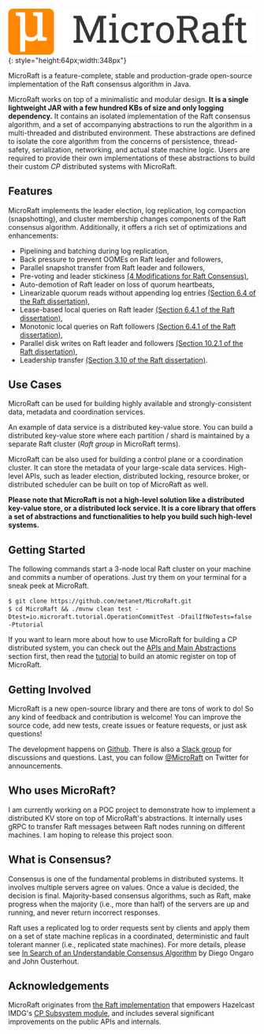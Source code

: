 
![](img/logo.png){: style="height:64px;width:348px"}

MicroRaft is a feature-complete, stable and production-grade open-source 
implementation of the Raft consensus algorithm in Java. 

MicroRaft works on top of a minimalistic and modular design. __It is a single 
lightweight JAR with a few hundred KBs of size and only logging dependency.__ 
It contains an isolated implementation of the Raft consensus algorithm, and a 
set of accompanying abstractions to run the algorithm in a multi-threaded and
distributed environment. These abstractions are defined to isolate the core 
algorithm from the concerns of persistence, thread-safety, serialization, 
networking, and actual state machine logic. Users are required to provide their 
own implementations of these abstractions to build their custom *CP* distributed 
systems with MicroRaft.



## Features

MicroRaft implements the leader election, log replication, log compaction 
(snapshotting), and cluster membership changes components of the Raft consensus
algorithm. Additionally, it offers a rich set of optimizations and 
enhancements:

* Pipelining and batching during log replication,
* Back pressure to prevent OOMEs on Raft leader and followers,
* Parallel snapshot transfer from Raft leader and followers,
* Pre-voting and leader stickiness [(4 Modifications for Raft Consensus)](https://openlife.cc/system/files/4-modifications-for-Raft-consensus.pdf),
* Auto-demotion of Raft leader on loss of quorum heartbeats,
* Linearizable quorum reads without appending log entries [(Section 6.4 of the Raft dissertation)](https://github.com/ongardie/dissertation),
* Lease-based local queries on Raft leader [(Section 6.4.1 of the Raft dissertation)](https://github.com/ongardie/dissertation),
* Monotonic local queries on Raft followers [(Section 6.4.1 of the Raft dissertation)](https://github.com/ongardie/dissertation),
* Parallel disk writes on Raft leader and followers [(Section 10.2.1 of the Raft dissertation)](https://github.com/ongardie/dissertation),
* Leadership transfer [(Section 3.10 of the Raft dissertation)](https://github.com/ongardie/dissertation).


## Use Cases

MicroRaft can be used for building highly available and strongly-consistent data, 
metadata and coordination services. 

An example of data service is a distributed key-value store. You can build a 
distributed key-value store where each partition / shard is maintained by a 
separate Raft cluster (*Raft group* in MicroRaft terms).   
 
MicroRaft can be also used for building a control plane or a coordination
cluster. It can store the metadata of your large-scale data services. 
High-level APIs, such as leader election, distributed locking, resource broker,
or distributed scheduler can be built on top of MicroRaft as well.
 
__Please note that MicroRaft is not a high-level solution like a distributed 
key-value store, or a distributed lock service. It is a core library that offers
a set of abstractions and functionalities to help you build such high-level 
systems.__ 


## Getting Started

The following commands start a 3-node local Raft cluster on your machine and
commits a number of operations. Just try them on your terminal for a sneak peek
at MicroRaft.

~~~~{.bash}
$ git clone https://github.com/metanet/MicroRaft.git
$ cd MicroRaft && ./mvnw clean test -Dtest=io.microraft.tutorial.OperationCommitTest -DfailIfNoTests=false -Ptutorial
~~~~

If you want to learn more about how to use MicroRaft for building a CP 
distributed system, you can check out the 
[APIs and Main Abstractions](user-guide/apis-and-main-abstractions.md) section
first, then read the 
[tutorial](user-guide/tutorial-building-an-atomic-register.md) to build 
an atomic register on top of MicroRaft.


## Getting Involved

MicroRaft is a new open-source library and there are tons of work to do! So 
any kind of feedback and contribution is welcome! You can improve the source
code, add new tests, create issues or feature requests, or just ask questions!

The development happens on [Github](https://github.com/metanet/microraft). 
There is also a [Slack group](https://join.slack.com/t/microraft/shared_invite/zt-dc6utpfk-84P0VbK7EcrD3lIme2IaaQ) 
for discussions and questions. Last, you can follow [@MicroRaft](https://twitter.com/microraft) 
on Twitter for announcements. 


## Who uses MicroRaft?

I am currently working on a POC project to demonstrate how to implement 
a distributed KV store on top of MicroRaft's abstractions. It internally uses
gRPC to transfer Raft messages between Raft nodes running on different 
machines. I am hoping to release this project soon. 


## What is Consensus?

Consensus is one of the fundamental problems in distributed systems. It 
involves multiple servers agree on values. Once a value is decided, 
the decision is final. Majority-based consensus algorithms, such as Raft, make
progress when the majority (i.e., more than half) of the servers are up and 
running, and never return incorrect responses.

Raft uses a replicated log to order requests sent by clients and apply them on
a set of state machine replicas in a coordinated, deterministic and fault 
tolerant manner (i.e., replicated state machines). For more details, please see 
[In Search of an Understandable Consensus Algorithm](https://raft.github.io/raft.pdf) 
by Diego Ongaro and John Ousterhout. 


## Acknowledgements

MicroRaft originates from 
[the Raft implementation](https://github.com/hazelcast/hazelcast/tree/master/hazelcast/src/main/java/com/hazelcast/cp/internal/raft) 
that empowers Hazelcast IMDG's 
[CP Subsystem module](https://docs.hazelcast.org/docs/latest/manual/html-single/index.html#cp-subsystem),
and includes several significant improvements on the public APIs and internals. 
